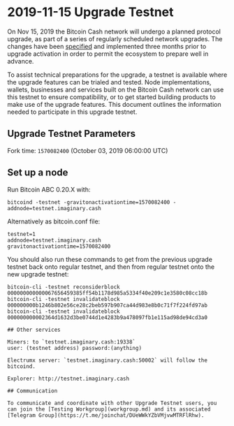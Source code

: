 2019-11-15 Upgrade Testnet
==========================

On Nov 15, 2019 the Bitcoin Cash network will undergo a planned protocol upgrade, as part of a series of regularly scheduled network upgrades. The changes have been [specified](https://github.com/bitcoincashorg/bitcoincash.org/blob/master/spec/2019-11-15-upgrade.md) and implemented three months prior to upgrade activation in order to permit the ecosystem to prepare well in advance.

To assist technical preparations for the upgrade, a testnet is available where the upgrade features can be trialed and tested. Node implementations, wallets, businesses and services built on the Bitcoin Cash network can use this testnet to ensure compatibility, or to get started building products to make use of the upgrade features. This document outlines the information needed to participate in this upgrade testnet.

## Upgrade Testnet Parameters

Fork time: `1570082400`  (October 03, 2019 06:00:00 UTC)

## Set up a node

Run Bitcoin ABC 0.20.X with:
```
bitcoind -testnet -gravitonactivationtime=1570082400 -addnode=testnet.imaginary.cash
```

Alternatively as bitcoin.conf file:
```
testnet=1
addnode=testnet.imaginary.cash
gravitonactivationtime=1570082400
```

You should also run these commands to get from the previous upgrade testnet back onto regular testnet,
and then from regular testnet onto the new upgrade testnet:

```
bitcoin-cli -testnet reconsiderblock 000000000000067656459385ff54b1178d985a5334f40e209c1e3580c08cc18b
bitcoin-cli -testnet invalidateblock 000000000b1246b802e56ce28c2beb597b907ca44d983e8b0c71f7f224fd97ab
bitcoin-cli -testnet invalidateblock 000000000002364d1632d3be0744d1e4283b9a478097fb1e115ad98de94cd3a0

## Other services

Miners: to `testnet.imaginary.cash:19338`
user: (testnet address) password:(anything)

Electrumx server: `testnet.imaginary.cash:50002` will follow the bitcoind.

Explorer: http://testnet.imaginary.cash

## Communication

To communicate and coordinate with other Upgrade Testnet users, you can join the [Testing Workgroup](workgroup.md) and its associated [Telegram Group](https://t.me/joinchat/DUeWWkYZbVMjvwMTRFlRhw).


